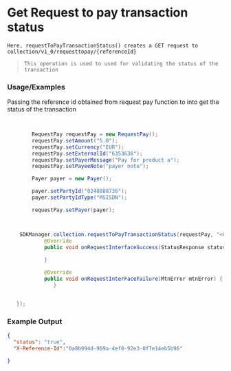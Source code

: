 
# Get Request to pay transaction status

`Here, requestToPayTransactionStatus() creates a GET request to collection/v1_0/requesttopay/{referenceId}`

> `This operation is used to used for validating the status of the transaction `

### Usage/Examples

Passing the reference id obtained from request pay function to into get the status  of the transaction

```java

   
        RequestPay requestPay = new RequestPay();
        requestPay.setAmount("5.0");
        requestPay.setCurrency("EUR");
        requestPay.setExternalId("6353636");
        requestPay.setPayerMessage("Pay for product a");
        requestPay.setPayeeNote("payer note");

        Payer payer = new Payer();

        payer.setPartyId("0248888736");
        payer.setPartyIdType("MSISDN");

        requestPay.setPayer(payer);
```

```java


    SDKManager.collection.requestToPayTransactionStatus(requestPay, "<CallbackUrl>", new RequestInterface() {
            @Override
            public void onRequestInterfaceSuccess(StatusResponse statusResponse) {
         
            }

            @Override
            public void onRequestInterFaceFailure(MtnError mtnError) {
               }


   });


```
### Example Output

```json
{
  "status": "true",
  "X-Reference-Id":"0a8b994d-969a-4ef0-92e3-0f7e14eb5b96"

}
```


